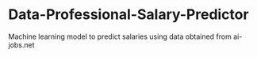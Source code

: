 # Data-Professional-Salary-Predictor
Machine learning model to predict salaries using data obtained from ai-jobs.net
